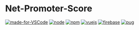 # Net-Promoter-Score

[![made-for-VSCode](https://img.shields.io/badge/Made%20for-VSCode-1f425f.svg)](https://code.visualstudio.com/)
[![node](https://img.shields.io/badge/node-6.11-brightgreen.svg)](https://nodejs.org/es/)
[![npm](https://img.shields.io/badge/npm-3.10-blue.svg)](https://www.npmjs.com/)
[![vuejs](https://img.shields.io/badge/vuejs-2.5-green.svg)](https://vuejs.org/)
[![firebase](https://img.shields.io/badge/Powered%20by-firebase-yellow.svg)](https://firebase.google.com/?hl=es-419)
[![pug](https://img.shields.io/badge/pug-2.0-red.svg)](https://pugjs.org/)
